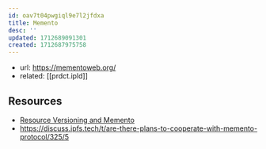 ```yaml
---
id: oav7t04pwgiql9e7l2jfdxa
title: Memento
desc: ''
updated: 1712689091301
created: 1712687975758
---
```


- url: https://mementoweb.org/
- related: [[prdct.ipld]]


## Resources

- [Resource Versioning and Memento](http://mementoweb.org/guide/howto/)
- https://discuss.ipfs.tech/t/are-there-plans-to-cooperate-with-memento-protocol/325/5